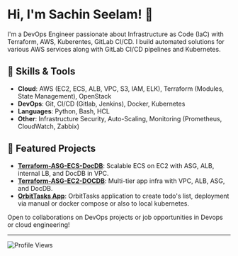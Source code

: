 # Hi, I'm Sachin Seelam! 👋

I'm a DevOps Engineer passionate about Infrastructure as Code (IaC) with Terraform, AWS, Kuberentes, GitLab CI/CD. I build automated solutions for various AWS services along with GitLab CI/CD pipelines and Kubernetes.

## 🔧 Skills & Tools
- **Cloud**: AWS (EC2, ECS, ALB, VPC, S3, IAM, ELK), Terraform (Modules, State Management), OpenStack
- **DevOps**: Git, CI/CD (Gitlab, Jenkins), Docker, Kubernetes
- **Languages**: Python, Bash, HCL
- **Other**: Infrastructure Security, Auto-Scaling, Monitoring (Prometheus, CloudWatch, Zabbix)

## 🚀 Featured Projects
- **[Terraform-ASG-ECS-DocDB](https://github.com/devopse2e/Terraform-ASG-ECS-DocDB)**: Scalable ECS on EC2 with ASG, ALB, internal LB, and DocDB in VPC.
- **[Terraform-ASG-EC2-DOCDB](https://github.com/devopse2e/Terraform-ASG-EC2-DOCDB)**: Multi-tier app infra with VPC, ALB, ASG, and DocDB.
- **[OrbitTasks App](https://github.com/devopse2e/Orbittasks-V1)**: OrbitTasks application to create todo's list, deployment via manual or docker compose or also to local kubernetes.



Open to collaborations on DevOps projects or job opportunities in Devops or cloud engineering!

---

![Profile Views](https://komarev.com/ghpvc/?username=devopse2e&color=brightgreen)
